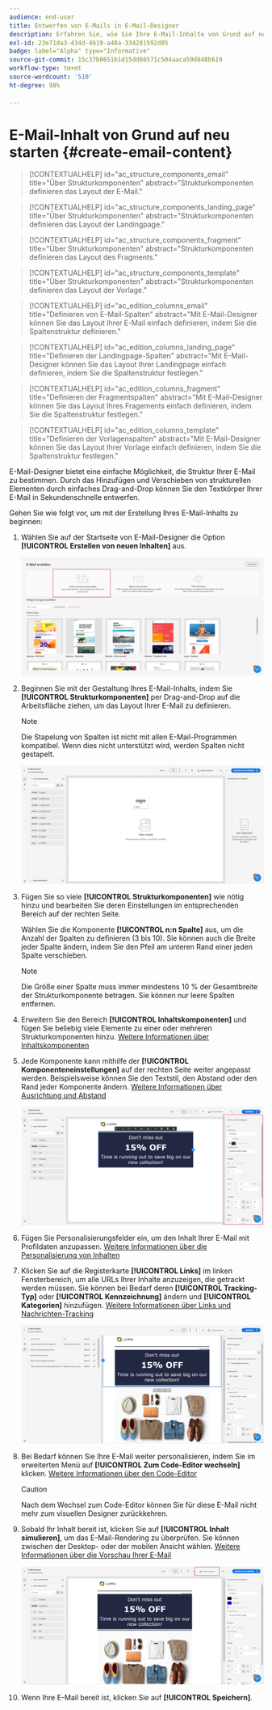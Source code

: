 ```yaml
---
audience: end-user
title: Entwerfen von E-Mails in E-Mail-Designer
description: Erfahren Sie, wie Sie Ihre E-Mail-Inhalte von Grund auf neu gestalten
exl-id: 23e71da3-434d-4619-a48a-334281592d85
badge: label="Alpha" type="Informative"
source-git-commit: 15c37b0651b1d15dd80571c504aaca59d848b619
workflow-type: tm+mt
source-wordcount: '510'
ht-degree: 98%

---
```


# E-Mail-Inhalt von Grund auf neu starten {#create-email-content}

>[!CONTEXTUALHELP]
>id="ac_structure_components_email"
>title="Über Strukturkomponenten"
>abstract="Strukturkomponenten definieren das Layout der E-Mail."

>[!CONTEXTUALHELP]
>id="ac_structure_components_landing_page"
>title="Über Strukturkomponenten"
>abstract="Strukturkomponenten definieren das Layout der Landingpage."

>[!CONTEXTUALHELP]
>id="ac_structure_components_fragment"
>title="Über Strukturkomponenten"
>abstract="Strukturkomponenten definieren das Layout des Fragments."

>[!CONTEXTUALHELP]
>id="ac_structure_components_template"
>title="Über Strukturkomponenten"
>abstract="Strukturkomponenten definieren das Layout der Vorlage."


>[!CONTEXTUALHELP]
>id="ac_edition_columns_email"
>title="Definieren von E-Mail-Spalten"
>abstract="Mit E-Mail-Designer können Sie das Layout Ihrer E-Mail einfach definieren, indem Sie die Spaltenstruktur definieren."

>[!CONTEXTUALHELP]
>id="ac_edition_columns_landing_page"
>title="Definieren der Landingpage-Spalten"
>abstract="Mit E-Mail-Designer können Sie das Layout Ihrer Landingpage einfach definieren, indem Sie die Spaltenstruktur festlegen."

>[!CONTEXTUALHELP]
>id="ac_edition_columns_fragment"
>title="Definieren der Fragmentspalten"
>abstract="Mit E-Mail-Designer können Sie das Layout Ihres Fragements einfach definieren, indem Sie die Spaltenstruktur festlegen."

>[!CONTEXTUALHELP]
>id="ac_edition_columns_template"
>title="Definieren der Vorlagenspalten"
>abstract="Mit E-Mail-Designer können Sie das Layout Ihrer Vorlage einfach definieren, indem Sie die Spaltenstruktur festlegen."

E-Mail-Designer bietet eine einfache Möglichkeit, die Struktur Ihrer E-Mail zu bestimmen. Durch das Hinzufügen und Verschieben von strukturellen Elementen durch einfaches Drag-and-Drop können Sie den Textkörper Ihrer E-Mail in Sekundenschnelle entwerfen.

Gehen Sie wie folgt vor, um mit der Erstellung Ihres E-Mail-Inhalts zu beginnen:

1. Wählen Sie auf der Startseite von E-Mail-Designer die Option **[!UICONTROL Erstellen von neuen Inhalten]** aus.

   ![](assets/email_designer.png)

1. Beginnen Sie mit der Gestaltung Ihres E-Mail-Inhalts, indem Sie **[!UICONTROL Strukturkomponenten]** per Drag-and-Drop auf die Arbeitsfläche ziehen, um das Layout Ihrer E-Mail zu definieren.

   >[!NOTE]
   >
   >Die Stapelung von Spalten ist nicht mit allen E-Mail-Programmen kompatibel. Wenn dies nicht unterstützt wird, werden Spalten nicht gestapelt.

   <!--Once placed in the email, you cannot move nor remove your components unless there is already a content component or a fragment placed inside. This is not true in AJO - TBC?-->

   ![](assets/email_designer_2.png)

1. Fügen Sie so viele **[!UICONTROL Strukturkomponenten]** wie nötig hinzu und bearbeiten Sie deren Einstellungen im entsprechenden Bereich auf der rechten Seite.

   Wählen Sie die Komponente **[!UICONTROL n:n Spalte]** aus, um die Anzahl der Spalten zu definieren (3 bis 10). Sie können auch die Breite jeder Spalte ändern, indem Sie den Pfeil am unteren Rand einer jeden Spalte verschieben.

   >[!NOTE]
   >
   >Die Größe einer Spalte muss immer mindestens 10 % der Gesamtbreite der Strukturkomponente betragen. Sie können nur leere Spalten entfernen.

1. Erweitern Sie den Bereich **[!UICONTROL Inhaltskomponenten]** und fügen Sie beliebig viele Elemente zu einer oder mehreren Strukturkomponenten hinzu. [Weitere Informationen über Inhaltskomponenten](content-components.md)

1. Jede Komponente kann mithilfe der **[!UICONTROL Komponenteneinstellungen]** auf der rechten Seite weiter angepasst werden. Beispielsweise können Sie den Textstil, den Abstand oder den Rand jeder Komponente ändern. [Weitere Informationen über Ausrichtung und Abstand](alignment-and-padding.md)

   ![](assets/email_designer_5.png)

1. Fügen Sie Personalisierungsfelder ein, um den Inhalt Ihrer E-Mail mit Profildaten anzupassen. [Weitere Informationen über die Personalisierung von Inhalten](../personalization/personalize.md)

1. Klicken Sie auf die Registerkarte **[!UICONTROL Links]** im linken Fensterbereich, um alle URLs Ihrer Inhalte anzuzeigen, die getrackt werden müssen. Sie können bei Bedarf deren **[!UICONTROL Tracking-Typ]** oder **[!UICONTROL Kennzeichnung]** ändern und **[!UICONTROL Kategorien]** hinzufügen. [Weitere Informationen über Links und Nachrichten-Tracking](message-tracking.md)

   ![](assets/email_designer_7.png)

1. Bei Bedarf können Sie Ihre E-Mail weiter personalisieren, indem Sie im erweiterten Menü auf **[!UICONTROL Zum Code-Editor wechseln]** klicken. [Weitere Informationen über den Code-Editor](code-content.md)

   >[!CAUTION]
   >
   >Nach dem Wechsel zum Code-Editor können Sie für diese E-Mail nicht mehr zum visuellen Designer zurückkehren.

1. Sobald Ihr Inhalt bereit ist, klicken Sie auf **[!UICONTROL Inhalt simulieren]**, um das E-Mail-Rendering zu überprüfen. Sie können zwischen der Desktop- oder der mobilen Ansicht wählen. [Weitere Informationen über die Vorschau Ihrer E-Mail](../preview-test/preview-test.md)

   ![](assets/email_designer_28.png)

1. Wenn Ihre E-Mail bereit ist, klicken Sie auf **[!UICONTROL Speichern]**.

